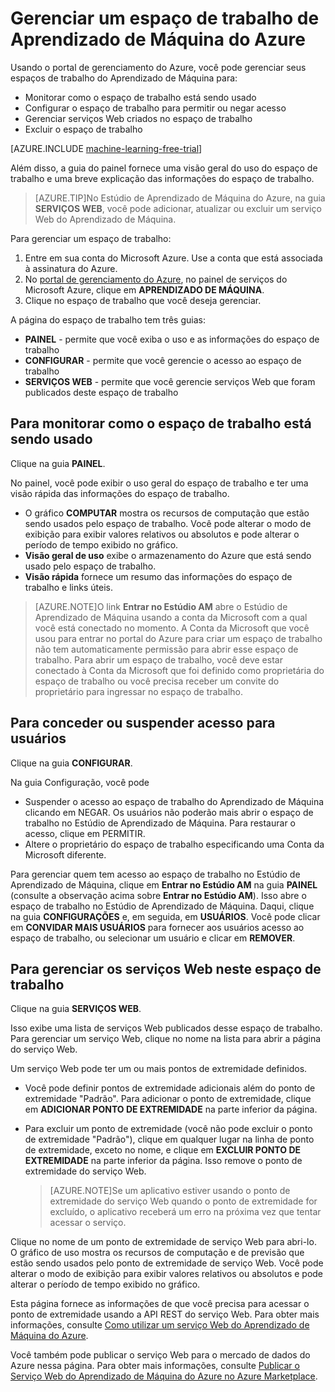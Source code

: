 <properties 
	pageTitle="Gerenciar um espaço de trabalho de Aprendizado de Máquina | Microsoft Azure" 
	description="Gerencie o acesso aos espaços de trabalho de aprendizado de máquina do Azure e implante e gerencie serviços Web da API ML" 
	services="machine-learning" 
	documentationCenter="" 
	authors="garyericson" 
	manager="paulettm" 
	editor="cgronlun"/>

<tags 
	ms.service="machine-learning" 
	ms.workload="data-services" 
	ms.tgt_pltfrm="na" 
	ms.devlang="na" 
	ms.topic="article" 
	ms.date="07/10/2015" 
	ms.author="garye"/>


# Gerenciar um espaço de trabalho de Aprendizado de Máquina do Azure 
Usando o portal de gerenciamento do Azure, você pode gerenciar seus espaços de trabalho do Aprendizado de Máquina para:

- Monitorar como o espaço de trabalho está sendo usado
- Configurar o espaço de trabalho para permitir ou negar acesso
- Gerenciar serviços Web criados no espaço de trabalho
- Excluir o espaço de trabalho

[AZURE.INCLUDE [machine-learning-free-trial](../../includes/machine-learning-free-trial.md)]

Além disso, a guia do painel fornece uma visão geral do uso do espaço de trabalho e uma breve explicação das informações do espaço de trabalho.

> [AZURE.TIP]No Estúdio de Aprendizado de Máquina do Azure, na guia **SERVIÇOS WEB**, você pode adicionar, atualizar ou excluir um serviço Web do Aprendizado de Máquina.

Para gerenciar um espaço de trabalho:

1.	Entre em sua conta do Microsoft Azure. Use a conta que está associada à assinatura do Azure.
2.	No [portal de gerenciamento do Azure](https://manage.windowsazure.com/), no painel de serviços do Microsoft Azure, clique em **APRENDIZADO DE MÁQUINA**.
3.	Clique no espaço de trabalho que você deseja gerenciar.

A página do espaço de trabalho tem três guias:

- **PAINEL** - permite que você exiba o uso e as informações do espaço de trabalho
- **CONFIGURAR** - permite que você gerencie o acesso ao espaço de trabalho
- **SERVIÇOS WEB** - permite que você gerencie serviços Web que foram publicados deste espaço de trabalho

  
## Para monitorar como o espaço de trabalho está sendo usado

Clique na guia **PAINEL**.

No painel, você pode exibir o uso geral do espaço de trabalho e ter uma visão rápida das informações do espaço de trabalho.

- O gráfico **COMPUTAR** mostra os recursos de computação que estão sendo usados pelo espaço de trabalho. Você pode alterar o modo de exibição para exibir valores relativos ou absolutos e pode alterar o período de tempo exibido no gráfico.
- **Visão geral de uso** exibe o armazenamento do Azure que está sendo usado pelo espaço de trabalho.
- **Visão rápida** fornece um resumo das informações do espaço de trabalho e links úteis.

> [AZURE.NOTE]O link **Entrar no Estúdio AM** abre o Estúdio de Aprendizado de Máquina usando a conta da Microsoft com a qual você está conectado no momento. A Conta da Microsoft que você usou para entrar no portal do Azure para criar um espaço de trabalho não tem automaticamente permissão para abrir esse espaço de trabalho. Para abrir um espaço de trabalho, você deve estar conectado à Conta da Microsoft que foi definido como proprietária do espaço de trabalho ou você precisa receber um convite do proprietário para ingressar no espaço de trabalho.


## Para conceder ou suspender acesso para usuários ##

Clique na guia **CONFIGURAR**.

Na guia Configuração, você pode
 
- Suspender o acesso ao espaço de trabalho do Aprendizado de Máquina clicando em NEGAR. Os usuários não poderão mais abrir o espaço de trabalho no Estúdio de Aprendizado de Máquina. Para restaurar o acesso, clique em PERMITIR.
- Altere o proprietário do espaço de trabalho especificando uma Conta da Microsoft diferente. 

Para gerenciar quem tem acesso ao espaço de trabalho no Estúdio de Aprendizado de Máquina, clique em **Entrar no Estúdio AM** na guia **PAINEL** (consulte a observação acima sobre **Entrar no Estúdio AM**). Isso abre o espaço de trabalho no Estúdio de Aprendizado de Máquina. Daqui, clique na guia **CONFIGURAÇÕES** e, em seguida, em **USUÁRIOS**. Você pode clicar em **CONVIDAR MAIS USUÁRIOS** para fornecer aos usuários acesso ao espaço de trabalho, ou selecionar um usuário e clicar em **REMOVER**.


## Para gerenciar os serviços Web neste espaço de trabalho

Clique na guia **SERVIÇOS WEB**.

Isso exibe uma lista de serviços Web publicados desse espaço de trabalho. Para gerenciar um serviço Web, clique no nome na lista para abrir a página do serviço Web.

Um serviço Web pode ter um ou mais pontos de extremidade definidos.

- Você pode definir pontos de extremidade adicionais além do ponto de extremidade "Padrão". Para adicionar o ponto de extremidade, clique em **ADICIONAR PONTO DE EXTREMIDADE** na parte inferior da página.

- Para excluir um ponto de extremidade (você não pode excluir o ponto de extremidade "Padrão"), clique em qualquer lugar na linha de ponto de extremidade, exceto no nome, e clique em **EXCLUIR PONTO DE EXTREMIDADE** na parte inferior da página. Isso remove o ponto de extremidade do serviço Web.
 
    > [AZURE.NOTE]Se um aplicativo estiver usando o ponto de extremidade do serviço Web quando o ponto de extremidade for excluído, o aplicativo receberá um erro na próxima vez que tentar acessar o serviço.

Clique no nome de um ponto de extremidade de serviço Web para abri-lo. O gráfico de uso mostra os recursos de computação e de previsão que estão sendo usados pelo ponto de extremidade de serviço Web. Você pode alterar o modo de exibição para exibir valores relativos ou absolutos e pode alterar o período de tempo exibido no gráfico.

Esta página fornece as informações de que você precisa para acessar o ponto de extremidade usando a API REST do serviço Web. Para obter mais informações, consulte [Como utilizar um serviço Web do Aprendizado de Máquina do Azure][consume].

Você também pode publicar o serviço Web para o mercado de dados do Azure nessa página. Para obter mais informações, consulte [Publicar o Serviço Web do Aprendizado de Máquina do Azure no Azure Marketplace][marketplace].

[consume]: machine-learning-consume-web-services.md
[marketplace]: machine-learning-publish-web-service-to-azure-marketplace.md

 

<!---HONumber=July15_HO5-->